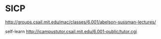 SICP
====
http://groups.csail.mit.edu/mac/classes/6.001/abelson-sussman-lectures/


self-learn
http://icampustutor.csail.mit.edu/6.001-public/tutor.cgi